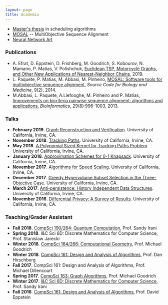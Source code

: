 ```yaml
---
layout: page
title: Academia
---
```



* [Master's thesis](projects/thesis/) in scheduling algorithms
* [MOSAL](projects/mosal/) -- MultiObjective Sequence Alignment
* [Neural Network Art](projects/nnart)


### Publications

* A. Efrat, D. Eppstein, D. Frishberg, M. Goodrich, S. Kobourov, N. Mamano, P. Matias, V. Polishchuk, [Euclidean TSP, Motorcycle Graphs, and Other New Applications of Nearest-Neighbor Chains](https://arxiv.org/abs/1902.06875), 2019.
* L. Paquete, P. Matias, M. Abbasi, M. Pinheiro, [MOSAL: Software tools for multiobjective sequence alignment](http://dx.doi.org/10.1186/1751-0473-9-2), _Source Code for Biology and Medicine_, 9(2), 2014.
* M.Abbasi, L. Paquete, A.Liefooghe, M. Pinheiro and P. Matias, [Improvements on bicriteria pairwise sequence alignment: algorithms and applications](http://dx.doi.org/10.1093/bioinformatics/btt098), _Bioinformatics_, 29(8):996-1003, 2013.


### Talks

* **February 2019**. [Graph Reconstruction and Verification](https://www.ics.uci.edu/~theory/269/190201b.html).
University of California, Irvine, CA.
* **November 2018**. [Tracking Paths](https://www.ics.uci.edu/~theory/269/181116.html).
University of California, Irvine, CA.
* **May 2018**. [A Polynomial Sized Kernel for Tracking Paths Problem](https://www.ics.uci.edu/~theory/269/180518.html).
University of California, Irvine, CA.
* **January 2018**. [Approximation Schemes for 0-1 Knapsack](https://www.ics.uci.edu/~theory/269/180126.html).
University of California, Irvine, CA.
* **November 2017**. [Algorithms for Speed Scaling](https://www.ics.uci.edu/~theory/269/171201b.html).
University of California, Irvine, CA.
* **December 2017**. [Greedy Hypervolume Subset Selection in the Three-Objective
Case]( https://www.ics.uci.edu/~theory/269/170428.html).
University of California, Irvine, CA.
* **March 2017**. [Anti-persistence: History Independent Data Structures](https://www.ics.uci.edu/~theory/269/170310.html).
University of California, Irvine, CA.
* **November 2016**. [Differential Privacy: A Survey of Results](https://www.ics.uci.edu/~theory/269/161118.html).
University of California, Irvine, CA.

### Teaching/Grader Assistant

* **Fall 2018**. [CompSci 190/264: Quantum Computation](https://www.ics.uci.edu/~irani/f18-quantum/),
  Prof. Sandy Irani
* **Spring 2018**. I&C Sci 6D: Discrete Mathematics for Computer Science, Prof. Stanislaw Jarecki
* **Winter 2018**. [CompSci 164/266: Computational Geometry](https://www.ics.uci.edu/~goodrich/teach/geom/), Prof. Michael Goodrich
* **Winter 2018**. [CompSci 161: Design and Analysis of
  Algorithms](https://www.ics.uci.edu/~dan/class/161/index.html), Prof. Dan Hirschberg
* **Fall 2017**. CompSci 161: Design and Analysis of Algorithms, Prof. Michael Dillencourt
* **Spring 2017**. [CompSci 163: Graph Algorithms](https://www.ics.uci.edu/~goodrich/teach/graph/),
  Prof. Michael Goodrich
* **Winter 2017**. [I&C Sci 6D: Discrete Mathematics for Computer
  Science](https://www.ics.uci.edu/~irani/w17-6D/6D), Prof. Sandy Irani
* **Fall 2016**. [CompSci 161: Design and Analysis of
  Algorithms](https://www.ics.uci.edu/~eppstein/161/), Prof. David Eppstein
